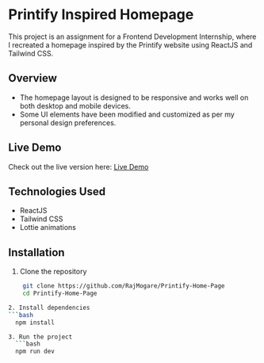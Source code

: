 # Printify Inspired Homepage

This project is an assignment for a Frontend Development Internship, where I recreated a homepage inspired by the Printify website using ReactJS and Tailwind CSS.

## Overview
- The homepage layout is designed to be responsive and works well on both desktop and mobile devices.
- Some UI elements have been modified and customized as per my personal design preferences.
  
## Live Demo
Check out the live version here: [Live Demo](https://66f13cfb3e2f92c56f949309--fascinating-bubblegum-cab219.netlify.app/)

## Technologies Used
- ReactJS
- Tailwind CSS
- Lottie animations

## Installation
1. Clone the repository
```bash
    git clone https://github.com/RajMogare/Printify-Home-Page
    cd Printify-Home-Page

2. Install dependencies
```bash
  npm install

3. Run the project
  ```bash
  npm run dev
